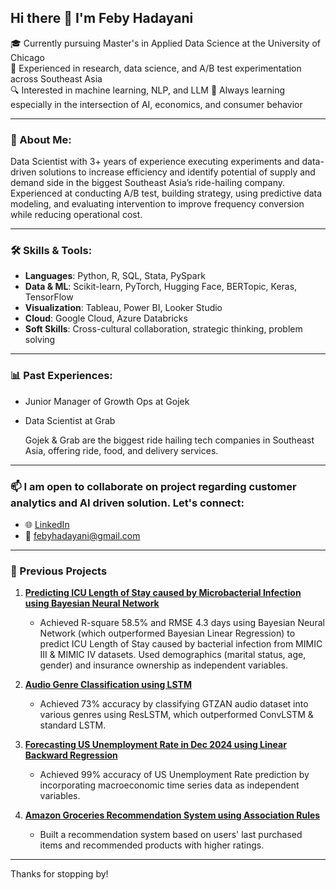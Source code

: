 ## Hi there 👋 I'm Feby Hadayani

🎓 Currently pursuing Master's in Applied Data Science at the University of Chicago  
💼 Experienced in research, data science, and A/B test experimentation across Southeast Asia  
🔍 Interested in machine learning, NLP, and LLM
🌱 Always learning especially in the intersection of AI, economics, and consumer behavior

---

### 🧭 About Me:
Data Scientist with 3+ years of experience executing experiments and data-driven solutions to increase efficiency 
and identify potential of supply and demand side in the biggest Southeast Asia’s ride-hailing company. 
Experienced at conducting A/B test, building strategy, using predictive data modeling, and evaluating 
intervention to improve frequency conversion while reducing operational cost.

---

### 🛠️ Skills & Tools:
- **Languages**: Python, R, SQL, Stata, PySpark  
- **Data & ML**: Scikit-learn, PyTorch, Hugging Face, BERTopic, Keras, TensorFlow
- **Visualization**: Tableau, Power BI, Looker Studio
- **Cloud**: Google Cloud, Azure Databricks
- **Soft Skills**: Cross-cultural collaboration, strategic thinking, problem solving

---

### 📊 Past Experiences:
- Junior Manager of Growth Ops at Gojek
- Data Scientist at Grab

  Gojek & Grab are the biggest ride hailing tech companies in Southeast Asia, offering ride, food, and delivery services.

---

### 📫 I am open to collaborate on project regarding customer analytics and AI driven solution. Let's connect:
- 🌐 [LinkedIn](https://www.linkedin.com/in/febyhadayani)
- 📧 febyhadayani@gmail.com

---

### 🧠 Previous Projects
1. **[Predicting ICU Length of Stay caused by Microbacterial Infection using Bayesian Neural Network](https://github.com/febyhadayani17/icu-length-of-stay-prediction)**  
   - Achieved R-square 58.5% and RMSE 4.3 days using Bayesian Neural Network (which outperformed Bayesian Linear Regression) to predict ICU Length of Stay caused by bacterial infection from MIMIC III & MIMIC IV datasets. Used demographics (marital status, age, gender) and insurance ownership as independent variables.

2. **[Audio Genre Classification using LSTM](https://github.com/febyhadayani17/audio_genre_classification_lstm)**  
   - Achieved 73% accuracy by classifying GTZAN audio dataset into various genres using ResLSTM, which outperformed ConvLSTM & standard LSTM.

3. **[Forecasting US Unemployment Rate in Dec 2024 using Linear Backward Regression](https://github.com/febyhadayani17/forecast_us_unemployment_dec2024)**  
   - Achieved 99% accuracy of US Unemployment Rate prediction by incorporating macroeconomic time series data as independent variables.

4. **[Amazon Groceries Recommendation System using Association Rules](https://github.com/febyhadayani17/amazon_recommendation_system_association_rules)**  
   - Built a recommendation system based on users' last purchased items and recommended products with higher ratings.


---

Thanks for stopping by! 
